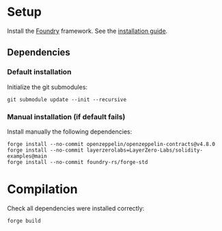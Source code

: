 # Setup

Install the [Foundry](https://book.getfoundry.sh/) framework.
See the [installation guide](https://book.getfoundry.sh/getting-started/installation).

## Dependencies

### Default installation

Initialize the git submodules:

    git submodule update --init --recursive

### Manual installation (if default fails)

Install manually the following dependencies:

    forge install --no-commit openzeppelin/openzeppelin-contracts@v4.8.0
    forge install --no-commit layerzerolabs=LayerZero-Labs/solidity-examples@main
    forge install --no-commit foundry-rs/forge-std

# Compilation

Check all dependencies were installed correctly:

    forge build
